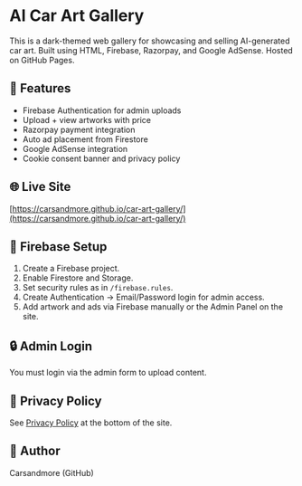 # AI Car Art Gallery

This is a dark-themed web gallery for showcasing and selling AI-generated car art. Built using HTML, Firebase, Razorpay, and Google AdSense. Hosted on GitHub Pages.

## 🔧 Features
- Firebase Authentication for admin uploads
- Upload + view artworks with price
- Razorpay payment integration
- Auto ad placement from Firestore
- Google AdSense integration
- Cookie consent banner and privacy policy

## 🌐 Live Site
[https://carsandmore.github.io/car-art-gallery/](https://carsandmore.github.io/car-art-gallery/)

## 📂 Firebase Setup
1. Create a Firebase project.
2. Enable Firestore and Storage.
3. Set security rules as in `/firebase.rules`.
4. Create Authentication → Email/Password login for admin access.
5. Add artwork and ads via Firebase manually or the Admin Panel on the site.

## 🔒 Admin Login
You must login via the admin form to upload content.

## 🧾 Privacy Policy
See [Privacy Policy](#privacy-policy) at the bottom of the site.

## 👤 Author
Carsandmore (GitHub)
